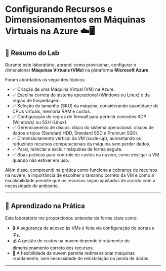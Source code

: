 # Configurando Recursos e Dimensionamentos em Máquinas Virtuais na Azure ☁️🖥️

## 📝 Resumo do Lab

Durante este laboratório, aprendi como provisionar, configurar e dimensionar **Máquinas Virtuais (VMs)** na plataforma **Microsoft Azure**. 

Foram abordados os seguintes tópicos:

- ✅ Criação de uma Máquina Virtual (VM) na Azure.
- ✅ Escolha correta do sistema operacional (Windows ou Linux) e da região de hospedagem.
- ✅ Seleção do tamanho (SKU) da máquina, considerando quantidade de CPUs virtuais, memória RAM e custos.
- ✅ Configuração de regras de firewall para permitir conexões RDP (Windows) ou SSH (Linux).
- ✅ Gerenciamento de discos: disco do sistema operacional, discos de dados e tipos (Standard HDD, Standard SSD e Premium SSD).
- ✅ Dimensionamento vertical da VM (scale-up), aumentando ou reduzindo recursos computacionais da máquina sem perder dados.
- ✅ Parar, reiniciar e excluir máquinas de forma segura.
- ✅ Boas práticas para controle de custos na nuvem, como desligar a VM quando não estiver em uso.

Além disso, compreendi na prática como funciona a cobrança de recursos na nuvem, a importância de escolher o tamanho correto da VM e como a escalabilidade permite que os recursos sejam ajustados de acordo com a necessidade do ambiente.

---

## 🚀 Aprendizado na Prática

Este laboratório me proporcionou entender de forma clara como:

- 🔒 A segurança de acesso às VMs é feita via configuração de portas e IPs.
- 💰 A gestão de custos na nuvem depende diretamente do dimensionamento correto dos recursos.
- 🔄 A flexibilidade da nuvem permite redimensionar máquinas rapidamente, sem necessidade de reinstalação ou perda de dados.

---
